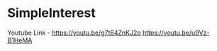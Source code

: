 # SimpleInterest
Youtube Link - https://youtu.be/g7t64ZnKJ2o
               https://youtu.be/u9Vz-B1HeMA
